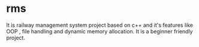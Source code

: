 # rms
It is railway management system project based on c++ and it's features like
OOP , file handling and dynamic memory allocation. It is a beginner friendly project.
